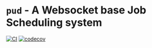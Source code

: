 # `pud` - A Websocket base Job Scheduling system

[![CI](https://github.com/rustyhorde/pud/actions/workflows/main.yml/badge.svg)](https://github.com/rustyhorde/pud/actions/workflows/main.yml)
[![codecov](https://codecov.io/gh/rustyhorde/pud/branch/master/graph/badge.svg?token=RAGSJQPZZ6)](https://codecov.io/gh/rustyhorde/pud)
